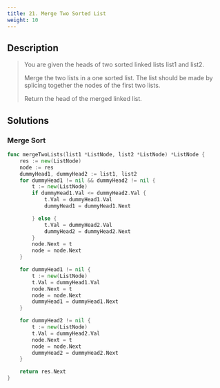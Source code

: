 ```yaml
---
title: 21. Merge Two Sorted List
weight: 10
---
```


## Description

> You are given the heads of two sorted linked lists list1 and list2.
> 
> Merge the two lists in a one sorted list. The list should be made by splicing together the nodes of the first two lists.
> 
> Return the head of the merged linked list.

## Solutions

### Merge Sort
```go
func mergeTwoLists(list1 *ListNode, list2 *ListNode) *ListNode {
	res := new(ListNode)
	node := res
	dummyHead1, dummyHead2 := list1, list2
	for dummyHead1 != nil && dummyHead2 != nil {
		t := new(ListNode)
		if dummyHead1.Val <= dummyHead2.Val {
			t.Val = dummyHead1.Val
			dummyHead1 = dummyHead1.Next

		} else {
			t.Val = dummyHead2.Val
			dummyHead2 = dummyHead2.Next
		}
		node.Next = t
		node = node.Next
	}

	for dummyHead1 != nil {
		t := new(ListNode)
		t.Val = dummyHead1.Val
		node.Next = t
		node = node.Next
		dummyHead1 = dummyHead1.Next
	}

	for dummyHead2 != nil {
		t := new(ListNode)
		t.Val = dummyHead2.Val
		node.Next = t
		node = node.Next
		dummyHead2 = dummyHead2.Next
	}

	return res.Next
}
```

